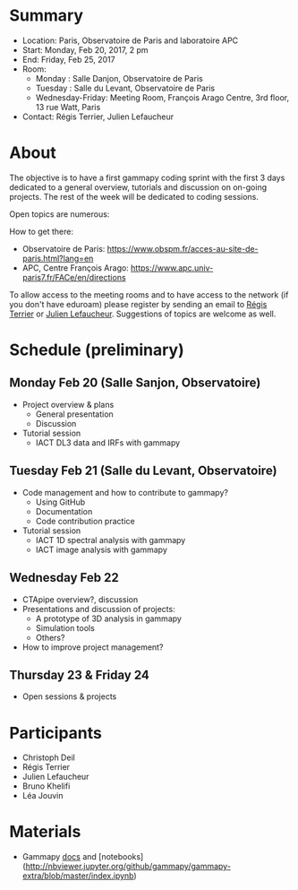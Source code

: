 # Summary

* Location: Paris, Observatoire de Paris and laboratoire APC
* Start: Monday, Feb 20, 2017, 2 pm
* End: Friday, Feb 25, 2017 
* Room: 
   * Monday : Salle Danjon, Observatoire de Paris
   * Tuesday : Salle du Levant, Observatoire de Paris
   * Wednesday-Friday: Meeting Room, François Arago Centre, 3rd floor, 13 rue Watt, Paris
* Contact: Régis Terrier, Julien Lefaucheur

# About
The objective is to have a first gammapy coding sprint with the first 3 days dedicated to a general overview, tutorials and discussion on on-going projects. The rest of the week will be dedicated to coding sessions.

Open topics are numerous:


How to get there:
* Observatoire de Paris:
https://www.obspm.fr/acces-au-site-de-paris.html?lang=en
* APC, Centre François Arago:
https://www.apc.univ-paris7.fr/FACe/en/directions

To allow access to the meeting rooms and to have access to the network (if you don't have eduroam) please register by sending an email to [Régis Terrier](rterrier@apc.in2p3.fr) or [Julien Lefaucheur](julien.lefaucheur@obspm.fr). Suggestions of topics are welcome as well.

# Schedule (preliminary)

## Monday Feb 20 (Salle Sanjon, Observatoire)
* Project overview & plans
    * General presentation
    * Discussion  
* Tutorial session
    * IACT DL3 data and IRFs with gammapy

## Tuesday Feb 21 (Salle du Levant, Observatoire)
* Code management and how to contribute to gammapy?
    * Using GitHub
    * Documentation
    * Code contribution practice 
* Tutorial session
    * IACT 1D spectral analysis with gammapy
    * IACT image analysis with gammapy

## Wednesday Feb 22
* CTApipe overview?, discussion
* Presentations and discussion of projects:
    * A prototype of 3D analysis in gammapy
    * Simulation tools
    * Others?
* How to improve project management? 

## Thursday 23 & Friday 24
* Open sessions & projects

# Participants

* Christoph Deil
* Régis Terrier
* Julien Lefaucheur
* Bruno Khelifi
* Léa Jouvin

# Materials

* Gammapy [docs](http://docs.gammapy.org/en/latest/) and [notebooks] (http://nbviewer.jupyter.org/github/gammapy/gammapy-extra/blob/master/index.ipynb)

